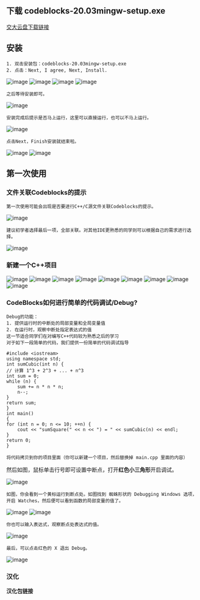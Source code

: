 ## 下载 codeblocks-20.03mingw-setup.exe
[交大云盘下载链接](https://jbox.sjtu.edu.cn/link/view/9f753b5137eb496388b32760df8ee67d)
## 安装
    1. 双击安装包：codeblocks-20.03mingw-setup.exe
    2. 点击：Next, I agree, Next, Install.

![image](https://github.com/longsjtu/FAQ/blob/Programming---ideas-and-methods/Codeblocks%20Installation/images/1.png)
![image](https://github.com/longsjtu/FAQ/blob/Programming---ideas-and-methods/Codeblocks%20Installation/images/2.png)
![image](https://github.com/longsjtu/FAQ/blob/Programming---ideas-and-methods/Codeblocks%20Installation/images/3.png)
![image](https://github.com/longsjtu/FAQ/blob/Programming---ideas-and-methods/Codeblocks%20Installation/images/4.png)

    之后等待安装即可。

![image](https://github.com/longsjtu/FAQ/blob/Programming---ideas-and-methods/Codeblocks%20Installation/images/5.png)

    安装完成后提示是否马上运行，这里可以直接运行，也可以不马上运行。

![image](https://github.com/longsjtu/FAQ/blob/Programming---ideas-and-methods/Codeblocks%20Installation/images/6.png)

    点击Next，Finish安装就结束啦。

![image](https://github.com/longsjtu/FAQ/blob/Programming---ideas-and-methods/Codeblocks%20Installation/images/7.png)
![image](https://github.com/longsjtu/FAQ/blob/Programming---ideas-and-methods/Codeblocks%20Installation/images/8.png)

## 第一次使用
### 文件关联Codeblocks的提示
    第一次使用可能会出现是否要进行C++/C源文件关联Codeblocks的提示。

![image](https://github.com/longsjtu/FAQ/blob/Programming---ideas-and-methods/Codeblocks%20Installation/images/9.png)

    建议初学者选择最后一项，全部关联。对其他IDE更熟悉的同学则可以根据自己的需求进行选择。

![image](https://github.com/longsjtu/FAQ/blob/Programming---ideas-and-methods/Codeblocks%20Installation/images/10.png)

### 新建一个C++项目

![image](https://github.com/longsjtu/FAQ/blob/Programming---ideas-and-methods/Codeblocks%20Installation/images/2-1.png)
![image](https://github.com/longsjtu/FAQ/blob/Programming---ideas-and-methods/Codeblocks%20Installation/images/2-2.png)
![image](https://github.com/longsjtu/FAQ/blob/Programming---ideas-and-methods/Codeblocks%20Installation/images/2-3.png)
![image](https://github.com/longsjtu/FAQ/blob/Programming---ideas-and-methods/Codeblocks%20Installation/images/2-4.png)
![image](https://github.com/longsjtu/FAQ/blob/Programming---ideas-and-methods/Codeblocks%20Installation/images/2-5.png)
![image](https://github.com/longsjtu/FAQ/blob/Programming---ideas-and-methods/Codeblocks%20Installation/images/2-6.png)
![image](https://github.com/longsjtu/FAQ/blob/Programming---ideas-and-methods/Codeblocks%20Installation/images/2-7.png)
![image](https://github.com/longsjtu/FAQ/blob/Programming---ideas-and-methods/Codeblocks%20Installation/images/2-8.png)
![image](https://github.com/longsjtu/FAQ/blob/Programming---ideas-and-methods/Codeblocks%20Installation/images/2-9.png)

### CodeBlocks如何进行简单的代码调试/Debug?
    Debug的功能：
    1. 提供运行时的中断处的局部变量和全局变量值
    2. 在运行时，观察中断处指定表达式的值
    这一节适合同学们在对编写C++代码较为熟悉之后的学习
    对于如下一段简单的代码，我们提供一份简单的代码调试指导
    
    #include <iostream>
    using namespace std;
    int sumCubic(int n) {
    // 计算 1^3 + 2^3 + ... + n^3
    int sum = 0;
    while (n) {
        sum += n * n * n;
        n--;
    }
    return sum;
    }
    int main()
    {
    for (int n = 0; n <= 10; ++n) {
        cout << "sumSquare(" << n << ") = " << sumCubic(n) << endl;
    }
    return 0;
    }

    将代码拷贝到你的项目里面（你可以新建一个项目，然后替换掉 main.cpp 里面的内容）
然后如图，鼠标单击行号即可设置中断点，打开**红色小三角形**开启调试。

![image](https://github.com/longsjtu/FAQ/blob/Programming---ideas-and-methods/Codeblocks%20Installation/images/3-1.png)

    如图，你会看到一个黄标运行到断点处。如图找到 蜘蛛形状的 Debugging Windows 选项，开启 Watches，然后便可以看到函数的局部变量的值了。

![image](https://github.com/longsjtu/FAQ/blob/Programming---ideas-and-methods/Codeblocks%20Installation/images/3-2.png)
![image](https://github.com/longsjtu/FAQ/blob/Programming---ideas-and-methods/Codeblocks%20Installation/images/3-3.png)

    你也可以输入表达式，观察断点处表达式的值。

![image](https://github.com/longsjtu/FAQ/blob/Programming---ideas-and-methods/Codeblocks%20Installation/images/3-4.png)
    
    最后，可以点击红色的 X 退出 Debug。

![image](https://github.com/longsjtu/FAQ/blob/Programming---ideas-and-methods/Codeblocks%20Installation/images/3-5.png)

### 汉化
**汉化包链接**










